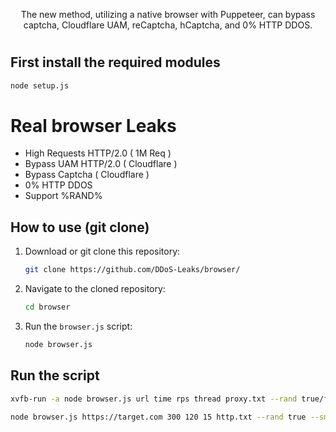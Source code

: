 <p align="center">
The new method, utilizing a native browser with Puppeteer, can bypass captcha, Cloudflare UAM, reCaptcha, hCaptcha, and 0% HTTP DDOS.
</p>

#
## First install the required modules

```bash
node setup.js
```

# Real browser Leaks

- High Requests HTTP/2.0 ( 1M Req )
- Bypass UAM HTTP/2.0 ( Cloudflare )
- Bypass Captcha ( Cloudflare )
- 0% HTTP DDOS
- Support %RAND%

## How to use (git clone)

1. Download or git clone this repository:

    ```bash
    git clone https://github.com/DDoS-Leaks/browser/
    ```

2. Navigate to the cloned repository:

    ```bash
    cd browser
    ```

3. Run the `browser.js` script:

    ```bash
    node browser.js
    ```
    
## Run the script

```bash
xvfb-run -a node browser.js url time rps thread proxy.txt --rand true/false --smart true/false
```

```bash
node browser.js https://target.com 300 120 15 http.txt --rand true --smart true
```

